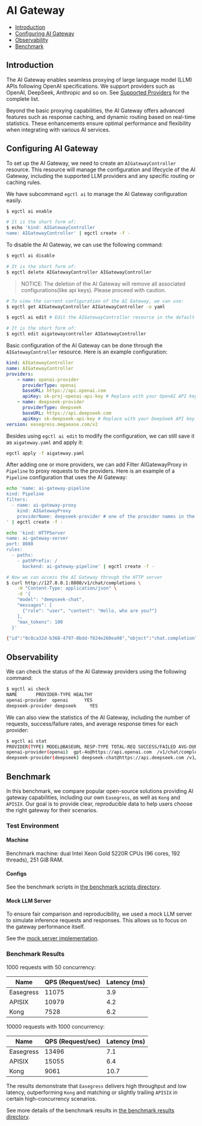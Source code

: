 # AI Gateway <!-- omit from toc -->

- [Introduction](#introduction)
- [Configuring AI Gateway](#configuring-ai-gateway)
- [Observability](#observability)
- [Benchmark](#benchmark)

## Introduction

The AI Gateway enables seamless proxying of large language model (LLM) APIs following OpenAI specifications. We support providers such as OpenAI, DeepSeek, Anthropic and so on. See [Supported Providers](../07.Reference/7.01.Controllers.md#supported-providers) for the complete list.

Beyond the basic proxying capabilities, the AI Gateway offers advanced features such as response caching, and dynamic routing based on real-time statistics. These enhancements ensure optimal performance and flexibility when integrating with various AI services.

## Configuring AI Gateway

To set up the AI Gateway, we need to create an `AIGatewayController` resource. This resource will manage the configuration and lifecycle of the AI Gateway, including the supported LLM providers and any specific routing or caching rules.

We have subcommand `egctl ai` to manage the AI Gateway configuration easily.

```bash
$ egctl ai enable

# It is the short form of:
$ echo 'kind: AIGatewayController
name: AIGatewayController' | egctl create -f -
```

To disable the AI Gateway, we can use the following command:

```bash
$ egctl ai disable

# It is the short form of:
$ egctl delete AIGatewayController AIGatewayController
```

> NOTICE: The deletion of the AI Gateway will remove all associated configurations(like api keys). Please proceed with caution.

```bash
# To view the current configuration of the AI Gateway, we can use:
$ egctl get AIGatewayController AIGatewayController -o yaml

$ egctl ai edit # Edit the AIGatewayController resource in the default editor.

# It is the short form of:
$ egctl edit aigatewaycontroller AIGatewayController
```

Basic configuration of the AI Gateway can be done through the `AIGatewayController` resource. Here is an example configuration:

```yaml
kind: AIGatewayController
name: AIGatewayController
providers:
    - name: openai-provider
      providerType: openai
      baseURL: https://api.openai.com
      apiKey: sk-proj-openai-api-key # Replace with your OpenAI API key
    - name: deepseek-provider
      providerType: deepseek
      baseURL: https://api.deepseek.com
      apiKey: sk-deepseek-api-key # Replace with your DeepSeek API key
version: easegress.megaease.com/v2
```

Besides using `egctl ai edit` to modify the configuration, we can still save it as `aigateway.yaml` and apply it:

```bash
egctl apply -f aigateway.yaml
```

After adding one or more providers, we can add Filter AIGatewayProxy in `Pipeline` to proxy requests to the providers. Here is an example of a `Pipeline` configuration that uses the AI Gateway:

```bash
echo 'name: ai-gateway-pipeline
kind: Pipeline
filters:
  - name: ai-gateway-proxy
    kind: AIGatewayProxy
    providerName: deepseek-provider # one of the provider names in the controller to use
' | egctl create -f -

echo 'kind: HTTPServer
name: ai-gateway-server
port: 8080
rules:
  - paths:
    - pathPrefix: /
      backend: ai-gateway-pipeline' | egctl create -f -

# Now we can access the AI Gateway through the HTTP server
$ curl http://127.0.0.1:8080/v1/chat/completions \
    -H "Content-Type: application/json" \
    -d '{
    "model": "deepseek-chat",
    "messages": [
      {"role": "user", "content": "Hello, who are you?"}
    ],
    "max_tokens": 100
  }'

{"id":"8c8ca32d-b368-4797-8bdd-f824e260ea98","object":"chat.completion","created":1753173468,"model":"deepseek-chat","choices":[{"index":0,"message":{"role":"assistant","content":"Hello! 😊 I'm DeepSeek Chat, your AI assistant created by DeepSeek. I'm here to help answer your questions, provide information, and assist with anything you need—whether it's learning, problem-solving, or just having a friendly chat! How can I help you today? 🚀"},"logprobs":null,"finish_reason":"stop"}],"usage":{"prompt_tokens":9,"completion_tokens":64,"total_tokens":73,"prompt_tokens_details":{"cached_tokens":0},"prompt_cache_hit_tokens":0,"prompt_cache_miss_tokens":9},"system_fingerprint":"fp_8802369eaa_prod0623_fp8_kvcache"}
```

## Observability

We can check the status of the AI Gateway providers using the following command:

```bash
$ egctl ai check
NAME       PROVIDER-TYPE HEALTHY
openai-provider  openai      YES
deepseek-provider deepseek     YES
```

We can also view the statistics of the AI Gateway, including the number of requests, success/failure rates, and average response times for each provider:

```bash
$ egctl ai stat
PROVIDER(TYPE) MODEL@BASEURL RESP-TYPE TOTAL-REQ SUCCESS/FAILED AVG-DUR(ms) TOKENS(INPUT/OUTPUT)
openai-provider(openai)  gpt-4o@https://api.openai.com  /v1/chat/completions 2  2/0  1842  26/72
deepseek-provider(deepseek) deepseek-chat@https://api.deepseek.com /v1/chat/completions 2  2/0  107  18/177
```

## Benchmark

In this benchmark, we compare popular open-source solutions providing AI gateway capabilities, including our own `Easegress`, as well as `Kong` and `APISIX`. Our goal is to provide clear, reproducible data to help users choose the right gateway for their scenarios.

### Test Environment

#### Machine

Benchmark machine: dual Intel Xeon Gold 5220R CPUs (96 cores, 192 threads), 251 GiB RAM.

#### Configs

See the benchmark scripts in [the benchmark scripts directory](../../scripts/benchmark/aigateway).

#### Mock LLM Server

To ensure fair comparison and reproducibility, we used a mock LLM server to simulate inference requests and responses. This allows us to focus on the gateway performance itself.

See the [mock server implementation](../../scripts/benchmark/aigateway/llm/).

### Benchmark Results

1000 requests with 50 concurrency:

| Name | QPS (Request/sec) | Latency (ms) |
| ---- | ----------------- | ------------ |
| Easegress | 11075 | 3.9 |
| APISIX | 10979 | 4.2 |
| Kong | 7528 | 6.2 |

10000 requests with 1000 concurrency:

| Name | QPS (Request/sec) | Latency (ms) |
| ---- | ----------------- | ------------ |
| Easegress | 13496 | 7.1 |
| APISIX | 15055 | 6.4 |
| Kong | 9061 | 10.7 |

The results demonstrate that `Easegress` delivers high throughput and low latency, outperforming `Kong` and matching or slightly trailing `APISIX` in certain high-concurrency scenarios.

See more details of the benchmark results in [the benchmark results directory](../../scripts/benchmark/aigateway/result/).
